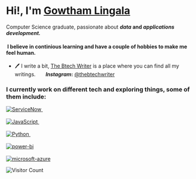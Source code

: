 # Hi!, I'm [Gowtham Lingala](https://gowthamlingala.me)

Computer Science graduate, passionate about **_data_ and _applications development._**

####  I believe in continious learning and have a couple of hobbies to make me feel human.

* 🖊️ I write a bit, [The Btech Writer](https://thebtechwriter.com) is a place where you can find all my writings.
      **_Instagram_:** [@thebtechwriter](https://www.instagram.com/thebtechwriter/)


### I currently work on different tech and exploring things, some of them include:
<a href='https://www.servicenow.com/now-platform.html'>
		<img src='https://img.shields.io/badge/Platform-ServiceNow-80B6A1?style=for-the-badge&logoWidth=30&labelColor=black' alt='ServiceNow'>
	</a>
	&emsp;
<br>
<br>
<a href='https://developer.mozilla.org/en-US/docs/Web/JavaScript'>
		<img src='https://img.shields.io/badge/Code-JavaScript-F7DF1E?style=for-the-badge&logoWidth=30&labelColor=black' alt='JavaScript'>
	</a>
&ensp;
<br>
<br>
<a href='https://developer.mozilla.org/en-US/docs/Glossary/Python'>
		<img src='https://img.shields.io/badge/Code-Python-4B8BBE?style=for-the-badge&logoWidth=30&labelColor=black' alt='Python'>
	</a>
&ensp;
<br>
<br>
<a href='https://powerbi.microsoft.com/en-us/what-is-power-bi/'>
		<img src='https://img.shields.io/badge/Platform-Power%20BI-f2C80F?style=for-the-badge&logoWidth=30&labelColor=black' alt='power-bi'>
	</a>
<br>
<br>
<a href='https://azure.microsoft.com/en-in/'>
		<img src='https://img.shields.io/badge/Platform-Microsoft%20Azure-007fff?style=for-the-badge&logoWidth=30&labelColor=black' alt='microsoft-azure'>
	</a>


![Visitor Count](https://profile-counter.glitch.me/gowthamlingala/count.svg)
